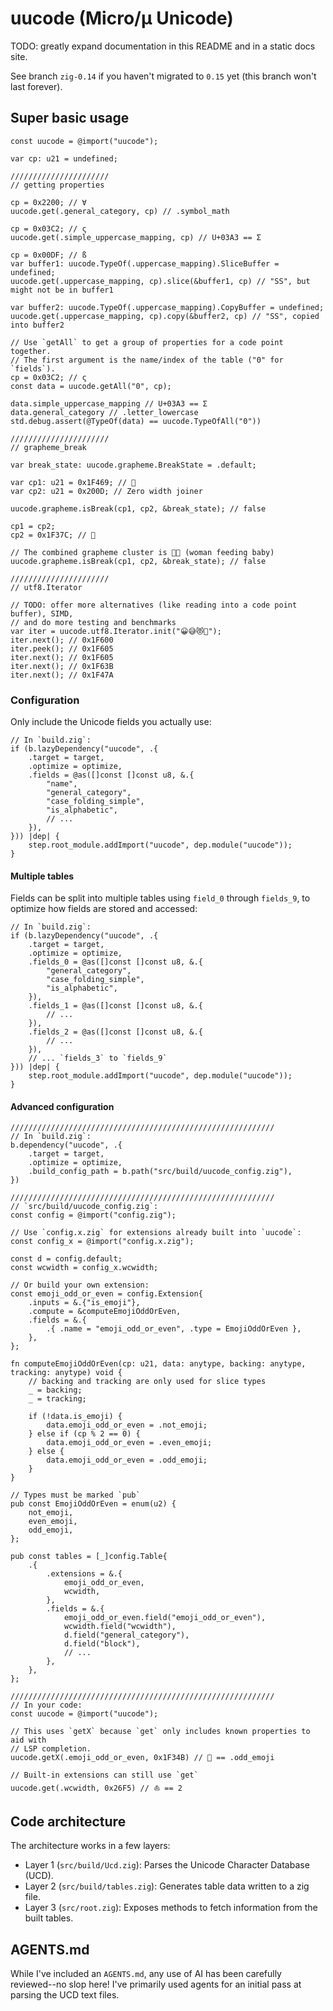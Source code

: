 # uucode (Micro/µ Unicode)

TODO: greatly expand documentation in this README and in a static docs site.

See branch `zig-0.14` if you haven't migrated to `0.15` yet (this branch won't last forever).

## Super basic usage

``` zig
const uucode = @import("uucode");

var cp: u21 = undefined;

//////////////////////
// getting properties

cp = 0x2200; // ∀
uucode.get(.general_category, cp) // .symbol_math

cp = 0x03C2; // ς
uucode.get(.simple_uppercase_mapping, cp) // U+03A3 == Σ

cp = 0x00DF; // ß
var buffer1: uucode.TypeOf(.uppercase_mapping).SliceBuffer = undefined;
uucode.get(.uppercase_mapping, cp).slice(&buffer1, cp) // "SS", but might not be in buffer1

var buffer2: uucode.TypeOf(.uppercase_mapping).CopyBuffer = undefined;
uucode.get(.uppercase_mapping, cp).copy(&buffer2, cp) // "SS", copied into buffer2

// Use `getAll` to get a group of properties for a code point together.
// The first argument is the name/index of the table ("0" for `fields`).
cp = 0x03C2; // ς
const data = uucode.getAll("0", cp);

data.simple_uppercase_mapping // U+03A3 == Σ
data.general_category // .letter_lowercase
std.debug.assert(@TypeOf(data) == uucode.TypeOfAll("0"))

//////////////////////
// grapheme_break

var break_state: uucode.grapheme.BreakState = .default;

var cp1: u21 = 0x1F469; // 👩
var cp2: u21 = 0x200D; // Zero width joiner

uucode.grapheme.isBreak(cp1, cp2, &break_state); // false

cp1 = cp2;
cp2 = 0x1F37C; // 🍼

// The combined grapheme cluster is 👩‍🍼 (woman feeding baby)
uucode.grapheme.isBreak(cp1, cp2, &break_state); // false

//////////////////////
// utf8.Iterator

// TODO: offer more alternatives (like reading into a code point buffer), SIMD,
// and do more testing and benchmarks
var iter = uucode.utf8.Iterator.init("😀😅😻👺");
iter.next(); // 0x1F600
iter.peek(); // 0x1F605
iter.next(); // 0x1F605
iter.next(); // 0x1F63B
iter.next(); // 0x1F47A
```

### Configuration

Only include the Unicode fields you actually use:

``` zig
// In `build.zig`:
if (b.lazyDependency("uucode", .{
    .target = target,
    .optimize = optimize,
    .fields = @as([]const []const u8, &.{
        "name",
        "general_category",
        "case_folding_simple",
        "is_alphabetic",
        // ...
    }),
})) |dep| {
    step.root_module.addImport("uucode", dep.module("uucode"));
}
```

#### Multiple tables

Fields can be split into multiple tables using `field_0` through `fields_9`, to optimize how fields are stored and accessed:


``` zig
// In `build.zig`:
if (b.lazyDependency("uucode", .{
    .target = target,
    .optimize = optimize,
    .fields_0 = @as([]const []const u8, &.{
        "general_category",
        "case_folding_simple",
        "is_alphabetic",
    }),
    .fields_1 = @as([]const []const u8, &.{
        // ...
    }),
    .fields_2 = @as([]const []const u8, &.{
        // ...
    }),
    // ... `fields_3` to `fields_9`
})) |dep| {
    step.root_module.addImport("uucode", dep.module("uucode"));
}
```

#### Advanced configuration

``` zig
///////////////////////////////////////////////////////////
// In `build.zig`:
b.dependency("uucode", .{
    .target = target,
    .optimize = optimize,
    .build_config_path = b.path("src/build/uucode_config.zig"),
})

///////////////////////////////////////////////////////////
// `src/build/uucode_config.zig`:
const config = @import("config.zig");

// Use `config.x.zig` for extensions already built into `uucode`:
const config_x = @import("config.x.zig");

const d = config.default;
const wcwidth = config_x.wcwidth;

// Or build your own extension:
const emoji_odd_or_even = config.Extension{
    .inputs = &.{"is_emoji"},
    .compute = &computeEmojiOddOrEven,
    .fields = &.{
        .{ .name = "emoji_odd_or_even", .type = EmojiOddOrEven },
    },
};

fn computeEmojiOddOrEven(cp: u21, data: anytype, backing: anytype, tracking: anytype) void {
    // backing and tracking are only used for slice types
    _ = backing;
    _ = tracking;

    if (!data.is_emoji) {
        data.emoji_odd_or_even = .not_emoji;
    } else if (cp % 2 == 0) {
        data.emoji_odd_or_even = .even_emoji;
    } else {
        data.emoji_odd_or_even = .odd_emoji;
    }
}

// Types must be marked `pub`
pub const EmojiOddOrEven = enum(u2) {
    not_emoji,
    even_emoji,
    odd_emoji,
};

pub const tables = [_]config.Table{
    .{
        .extensions = &.{
            emoji_odd_or_even,
            wcwidth,
        },
        .fields = &.{
            emoji_odd_or_even.field("emoji_odd_or_even"),
            wcwidth.field("wcwidth"),
            d.field("general_category"),
            d.field("block"),
            // ...
        },
    },
};

///////////////////////////////////////////////////////////
// In your code:
const uucode = @import("uucode");

// This uses `getX` because `get` only includes known properties to aid with
// LSP completion.
uucode.getX(.emoji_odd_or_even, 0x1F34B) // 🍋 == .odd_emoji

// Built-in extensions can still use `get`
uucode.get(.wcwidth, 0x26F5) // ⛵ == 2
```

## Code architecture

The architecture works in a few layers:

* Layer 1 (`src/build/Ucd.zig`): Parses the Unicode Character Database (UCD).
* Layer 2 (`src/build/tables.zig`): Generates table data written to a zig file.
* Layer 3 (`src/root.zig`): Exposes methods to fetch information from the built tables.


## AGENTS.md

While I've included an `AGENTS.md`, any use of AI has been carefully reviewed--no slop here! I've primarily used agents for an initial pass at parsing the UCD text files.

